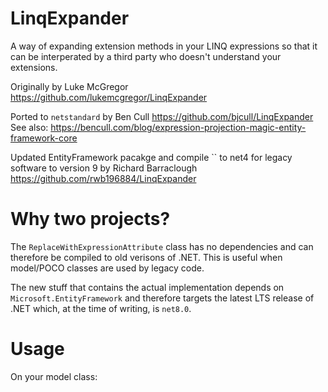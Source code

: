 # LinqExpander

A way of expanding extension methods in your LINQ expressions so that it can be interperated by a third party who doesn't understand your extensions.

Originally by Luke McGregor https://github.com/lukemcgregor/LinqExpander

Ported to `netstandard` by Ben Cull https://github.com/bjcull/LinqExpander
See also: https://bencull.com/blog/expression-projection-magic-entity-framework-core

Updated EntityFramework pacakge and compile `` to net4 for legacy software to version 9 by Richard Barraclough https://github.com/rwb196884/LinqExpander

# Why two projects?

The `ReplaceWithExpressionAttribute` class has no dependencies and can therefore be compiled to old verisons of .NET. This is useful when model/POCO classes are used by legacy code.

The new stuff that contains the actual implementation depends on `Microsoft.EntityFramework` and therefore targets the latest LTS release of .NET which, at the time of writing, is `net8.0`.

# Usage

On your model class:
```

```